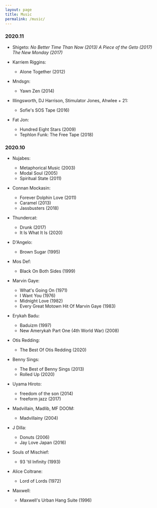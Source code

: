 ```yaml
---
layout: page
title: Music
permalink: /music/
---
```


### 2020.11
* Shigeto:
  _No Better Time Than Now (2013)_
  _A Piece of the Geto (2017)_
  _The New Monday (2017)_

* Karriem Riggins:
  - Alone Together (2012)

* Mndsgn:
  - Yawn Zen (2014)
  
* Illingsworth, DJ Harrison, Stimulator Jones, Ahwlee + 21:
  - Sofie's SOS Tape (2016)
  
* Fat Jon:
  - Hundred Eight Stars (2009)
  - Tephlon Funk: The Free Tape (2018)

### 2020.10
* Nujabes:
  - Metaphorical Music (2003)
  - Modal Soul (2005)
  - Spiritual State (2011)

* Connan Mockasin:
  - Forever Dolphin Love (2011)
  - Caramel (2013)
  - Jassbusters (2018)
  
* Thundercat:
  - Drunk (2017)
  - It Is What It Is (2020)

* D'Angelo:
  - Brown Sugar (1995)
  
* Mos Def:
  - Black On Both Sides (1999)
  
* Marvin Gaye:
  - What's Going On (1971)
  - I Want You (1976)
  - Midnight Love (1982)
  - Every Great Motown Hit Of Marvin Gaye (1983)
  
* Erykah Badu:
  - Baduizm (1997)
  - New Amerykah Part One (4th World War) (2008)
  
* Otis Redding:
  - The Best Of Otis Redding (2020)
  
* Benny Sings:
  - The Best of Benny Sings (2013)
  - Rolled Up (2020)
  
* Uyama Hiroto:
  - freedom of the son (2014)
  - freeform jazz (2017)
  
* Madvillain, Madlib, MF DOOM:
  - Madvillainy (2004)
  
* J Dilla:
  - Donuts (2006)
  - Jay Love Japan (2016)
  
* Souls of Mischief:
  - 93 'til Infinity (1993)
  
* Alice Coltrane:
  - Lord of Lords (1972)
  
* Maxwell:
  - Maxwell's Urban Hang Suite (1996)
